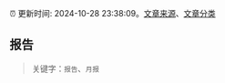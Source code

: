 :alarm_clock: 更新时间: 2024-10-28 23:38:09。[文章来源](/README.md)、[文章分类](/TAGS.md)

## 报告


> 关键字：`报告`、`月报`



